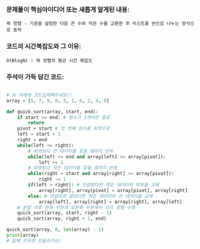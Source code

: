 ### 문제풀이 핵심아이디어 또는 새롭게 알게된 내용: 
    퀵 정렬 - 기준을 설정한 다음 큰 수와 작은 수를 교환한 후 리스트를 반으로 나누는 방식으로 동작 
    
### 코드의 시간복잡도와 그 이유:
    O(NlogN) : 퀵 정렬의 평균 시간 복잡도
    
    
### 주석이 가득 담긴 코드:
```python

# 이 아래에 코드입력해주세요!!
array = [5, 7, 9, 0, 3, 1, 6, 2, 4, 8]

def quick_sort(array, start, end):
    if start >= end: # 원소가 1개이면 종료
        return
    pivot = start # 첫 번째 원소를 피벗으로
    left = start + 1 
    right = end
    while(left <= right):
        # 피벗보다 큰 데이터를 찾을 때까지 반복 
        while(left <= end and array[left] <= array[pivot]):
            left += 1
        # 피벗보다 작은 데이터를 찾을 때까지 반복
        while(right > start and array[right] >= array[pivot]):
            right -= 1
        if(left > right): # 엇갈렸다면 작은 데이터와 피벗을 교체
            array[right], array[pivot] = array[pivot], array[right]
        else: # 엇갈리지 않았다면 작은 데이터와 큰 데이터를 교체
            array[left], array[right] = array[right], array[left]
    # 분할 이후 왼쪽 부분과 오른쪽 부분에서 각각 정렬 수행
    quick_sort(array, start, right - 1)
    quick_sort(array, right + 1, end)

quick_sort(array, 0, len(array) - 1)
print(array)
# 밑에 지우면 안올라가요!
```
